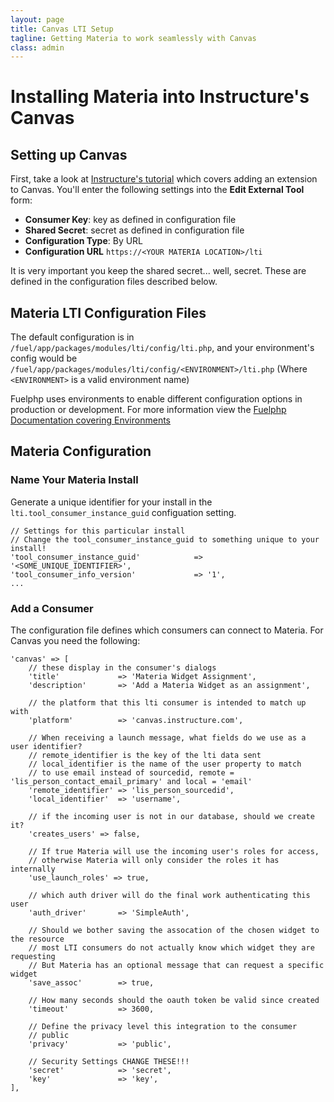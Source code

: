 ```yaml
---
layout: page
title: Canvas LTI Setup
tagline: Getting Materia to work seamlessly with Canvas
class: admin
---
```


# Installing Materia into Instructure's Canvas #

## Setting up Canvas ##

First, take a look at [Instructure's tutorial](https://community.canvaslms.com/docs/DOC-3020) which covers adding an extension to Canvas. You'll enter the following settings into the **Edit External Tool** form:

* **Consumer Key**: key as defined in configuration file
* **Shared Secret**: secret as defined in configuration file
* **Configuration Type**: By URL
* **Configuration URL** `https://<YOUR MATERIA LOCATION>/lti`

<aside>
	It is very important you keep the shared secret... well, secret.  These are defined in the configuration files described below.
</aside>

## Materia LTI Configuration Files ##

The default configuration is in `/fuel/app/packages/modules/lti/config/lti.php`, and your environment's config would be `/fuel/app/packages/modules/lti/config/<ENVIRONMENT>/lti.php` (Where `<ENVIRONMENT>` is a valid environment name)

<aside>
	Fuelphp uses environments to enable different configuration options in production or development.  For more information view the <a href="http://fuelphp.com/docs/general/environments.html#/env_config">Fuelphp Documentation covering Environments</a>
</aside>

## Materia Configuration ##

### Name Your Materia Install ###
Generate a unique identifier for your install in the `lti.tool_consumer_instance_guid` configuation setting.

	// Settings for this particular install
	// Change the tool_consumer_instance_guid to something unique to your install!
	'tool_consumer_instance_guid'            => '<SOME_UNIQUE_IDENTIFIER>',
	'tool_consumer_info_version'             => '1',
	...

### Add a Consumer ###
The configuration file defines which consumers can connect to Materia. For Canvas you need the following:

	'canvas' => [
		// these display in the consumer's dialogs
		'title'             => 'Materia Widget Assignment',
		'description'       => 'Add a Materia Widget as an assignment',

		// the platform that this lti consumer is intended to match up with
		'platform'          => 'canvas.instructure.com',

		// When receiving a launch message, what fields do we use as a user identifier?
		// remote_identifier is the key of the lti data sent
		// local_identifier is the name of the user property to match
		// to use email instead of sourcedid, remote = 'lis_person_contact_email_primary' and local = 'email'
		'remote_identifier' => 'lis_person_sourcedid',
		'local_identifier'  => 'username',

		// if the incoming user is not in our database, should we create it?
		'creates_users' => false,

		// If true Materia will use the incoming user's roles for access,
		// otherwise Materia will only consider the roles it has internally
		'use_launch_roles' => true,

		// which auth driver will do the final work authenticating this user
		'auth_driver'       => 'SimpleAuth',

		// Should we bother saving the assocation of the chosen widget to the resource
		// most LTI consumers do not actually know which widget they are requesting
		// But Materia has an optional message that can request a specific widget
		'save_assoc'        => true,

		// How many seconds should the oauth token be valid since created
		'timeout'           => 3600,

		// Define the privacy level this integration to the consumer
		// public
		'privacy'           => 'public',

		// Security Settings CHANGE THESE!!!
		'secret'            => 'secret',
		'key'               => 'key',
	],
